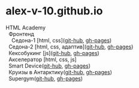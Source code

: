 # alex-v-10.github.io
HTML Academy  
&nbsp;&nbsp;Фронтенд  
&nbsp;&nbsp;&nbsp;&nbsp;Седона-1 \[html, css\]([git-hub](https://github.com/alex-v-10/2116963-sedona-34), [gh-pages](https://alex-v-10.github.io/2116963-sedona-34/))  
&nbsp;&nbsp;Седона-2 \[html, css, адаптив\]([git-hub](https://github.com/alex-v-10/2116963-sedona-26), [gh-pages](https://alex-v-10.github.io/2116963-sedona-26/))  
&nbsp;&nbsp;Кексобукинг \[js\]([git-hub](https://github.com/alex-v-10/2116963-keksobooking-27), [gh-pages](https://alex-v-10.github.io/2116963-keksobooking-27/))  
&nbsp;&nbsp;Акселератор \[html, css, js\]  
&nbsp;&nbsp;Smart Device([git-hub](https://github.com/alex-v-10/smart-device), [gh-pages](https://alex-v-10.github.io/smart-device/))  
&nbsp;&nbsp;Круизы в Антарктику([git-hub](https://github.com/alex-v-10/kruizy-v-antarktiku), [gh-pages](https://alex-v-10.github.io/kruizy-v-antarktiku/))  
&nbsp;&nbsp;Supergym([git-hub](https://github.com/alex-v-10/supergym), [gh-pages](https://alex-v-10.github.io/supergym/))  

